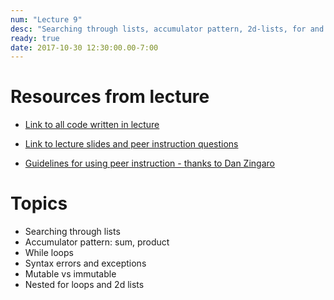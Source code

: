 ```yaml
---
num: "Lecture 9"
desc: "Searching through lists, accumulator pattern, 2d-lists, for and while loops"
ready: true
date: 2017-10-30 12:30:00.00-7:00
---
```


# Resources from lecture

* [Link to all code written in lecture](https://github.com/ucsb-cs8-f17/cs8-f17-lecture-code)

* [Link to lecture slides and peer instruction questions](https://drive.google.com/drive/folders/0BxIvQwpl4ocoRy1Pa041SThLUFU?usp=sharing)

* [Guidelines for using peer instruction - thanks to Dan Zingaro](https://drive.google.com/file/d/0BxIvQwpl4ocoX2ZpUjJDZW52Wlk/view?usp=sharing)



# Topics

* Searching through lists
* Accumulator pattern: sum, product
* While loops
* Syntax errors and exceptions
* Mutable vs immutable
* Nested for loops and 2d lists















